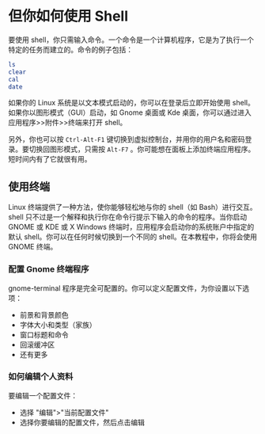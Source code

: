 # 但你如何使用 Shell
要使用 shell，你只需输入命令。一个命令是一个计算机程序，它是为了执行一个特定的任务而建立的。命令的例子包括：
``` bash
ls
clear
cal
date
```
如果你的 Linux 系统是以文本模式启动的，你可以在登录后立即开始使用 shell。如果你以图形模式（GUI）启动，如 Gnome 桌面或 Kde 桌面，你可以通过进入应用程序>>附件>>终端来打开 shell。

另外，你也可以按 `Ctrl-Alt-F1` 键切换到虚拟控制台，并用你的用户名和密码登录。要切换回图形模式，只需按 `Alt-F7` 。你可能想在面板上添加终端应用程序。短时间内有了它就很有用。

## 使用终端

Linux 终端提供了一种方法，使你能够轻松地与你的 shell（如 Bash）进行交互。shell 只不过是一个解释和执行你在命令行提示下输入的命令的程序。当你启动 GNOME 或 KDE 或 X Windows 终端时，应用程序会启动你的系统账户中指定的默认 shell。你可以在任何时候切换到一个不同的 shell。在本教程中，你将会使用 GNOME 终端。

### 配置 Gnome 终端程序

gnome-terminal 程序是完全可配置的。你可以定义配置文件，为你设置以下选项：

- 前景和背景颜色
- 字体大小和类型（家族）
- 窗口标题和命令
- 回滚缓冲区
- 还有更多

### 如何编辑个人资料

要编辑一个配置文件：

- 选择 "编辑">"当前配置文件"
- 选择你要编辑的配置文件，然后点击编辑